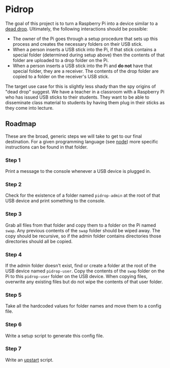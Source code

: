 # Pidrop

The goal of this project is to turn a Raspberry Pi into a device similar to a [dead drop](http://en.wikipedia.org/wiki/Dead_drop). Ultimately, the following interactions should be possible:

- The owner of the Pi goes through a setup procedure that sets up this process and creates the necessary folders on their USB stick.
- When a person inserts a USB stick into the Pi, if that stick contains a special folder (determined during setup above) then the contents of that folder are uploaded to a drop folder on the Pi.
- When a person inserts a USB stick into the Pi and **do not** have that special folder, they are a receiver. The contents of the drop folder are copied to a folder on the receiver's USB stick.

The target use case for this is slightly less shady than the spy origins of "dead drop" suggest. We have a teacher in a classroom with a Raspberry Pi who has issued USB sticks to their students. They want to be able to disseminate class material to students by having them plug in their sticks as they come into lecture.

## Roadmap

These are the broad, generic steps we will take to get to our final destination. For a given programming language (see [node](https://github.com/imakewebthings/pidrop/tree/master/node)) more specific instructions can be found in that folder.

### Step 1

Print a message to the console whenever a USB device is plugged in.

### Step 2

Check for the existence of a folder named `pidrop-admin` at the root of that USB device and print something to the console.

### Step 3

Grab all files from that folder and copy them to a folder on the Pi named `swap`. Any previous contents of the `swap` folder should be wiped away. The copy should be recursive, so if the admin folder contains directories those directories should all be copied.

### Step 4

If the admin folder doesn't exist, find or create a folder at the root of the USB device named `pidrop-user`. Copy the contents of the `swap` folder on the Pi to this `pidrop-user` folder on the USB device. When copying files, overwrite any existing files but do not wipe the contents of that user folder.

### Step 5

Take all the hardcoded values for folder names and move them to a config file.

### Step 6

Write a setup script to generate this config file.

### Step 7

Write an [upstart](http://upstart.ubuntu.com/) script.
